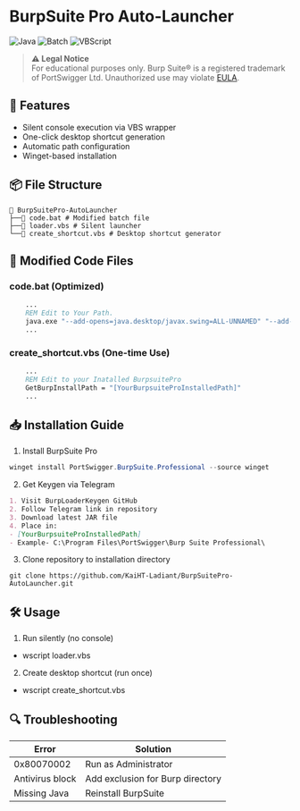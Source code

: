 # BurpSuite Pro Auto-Launcher
![Java](https://img.shields.io/badge/Java-ED8B00?style=for-the-badge&logo=openjdk&logoColor=white)
![Batch](https://img.shields.io/badge/Batch-4D4D4D?style=for-the-badge&logo=windows-terminal&logoColor=white)
![VBScript](https://img.shields.io/badge/VBScript-0175C2?style=for-the-badge&logo=.net&logoColor=white)


> **⚠️ Legal Notice**  
> For educational purposes only. Burp Suite® is a registered trademark of PortSwigger Ltd. Unauthorized use may violate [EULA](https://portswigger.net/eula).

## 🚀 Features
- Silent console execution via VBS wrapper
- One-click desktop shortcut generation
- Automatic path configuration
- Winget-based installation

## 📦 File Structure
```
📂 BurpSuitePro-AutoLauncher
├──📜 code.bat # Modified batch file
├──📜 loader.vbs # Silent launcher
└──📜 create_shortcut.vbs # Desktop shortcut generator
```

## 🔧 Modified Code Files
### code.bat (Optimized)
```bat
	...
	REM Edit to Your Path.
	java.exe "--add-opens=java.desktop/javax.swing=ALL-UNNAMED" "--add-opens=java.base/java.lang=ALL-UNNAMED" "--add-opens=java.base/jdk.internal.org.objectweb.asm=ALL-UNNAMED" "--add-opens=java.base/jdk.internal.org.objectweb.asm.tree=ALL-UNNAMED" "--add-opens=java.base/jdk.internal.org.objectweb.asm.Opcodes=ALL-UNNAMED" "-javaagent:[YourBurpsuiteProInstalledPath]/BurpLoaderKeygen_v1.17.jar" "-noverify" "-jar" "[YourBurpsuiteProInstalledPath]\burpsuite_pro.jar" 
	...
```
### create_shortcut.vbs (One-time Use)
```bat
	...
	REM Edit to your Inatalled BurpsuitePro
    GetBurpInstallPath = "[YourBurpsuiteProInstalledPath]"
	...
```

## 📥 Installation Guide
1. Install BurpSuite Pro
```powershell
winget install PortSwigger.BurpSuite.Professional --source winget
```
2. Get Keygen via Telegram
```md
1. Visit BurpLoaderKeygen GitHub
2. Follow Telegram link in repository
3. Download latest JAR file
4. Place in:   
- [YourBurpsuiteProInstalledPath]
- Example- C:\Program Files\PortSwigger\Burp Suite Professional\
```
3. Clone repository to installation directory
```git
git clone https://github.com/KaiHT-Ladiant/BurpSuitePro-AutoLauncher.git
```
## 🛠 Usage
1. Run silently (no console)
- wscript loader.vbs
2. Create desktop shortcut (run once)
- wscript create_shortcut.vbs

## 🔍 Troubleshooting
| Error | Solution |
|-------|----------|
| 0x80070002 | Run as Administrator |
| Antivirus block | Add exclusion for Burp directory |
| Missing Java | Reinstall BurpSuite |
